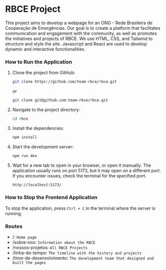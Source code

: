 # RBCE Project

This project aims to develop a webpage for an ONG - Rede Brasileira de Cooperação de Emergências. Our goal is to create a platform that facilitates communication and engagement with the community, as well as promotes the initiatives and projects of RBCE. We use HTML, CSS, and Tailwind to structure and style the site. Javascript and React are used to develop dynamic and interactive functionalities.

### How to Run the Application

1. Clone the project from GitHub:
    ```bash
    git clone https://github.com/team-rbce/rbce.git
    ```
   or
    ```bash
    git clone git@github.com:team-rbce/rbce.git
    ```

2. Navigate to the project directory:
    ```bash
    cd rbce
    ```

3. Install the dependencies:
    ```bash
    npm install
    ```

5. Start the development server:
    ```bash
    npm run dev
    ```

6. Wait for a new tab to open in your browser, or open it manually. The application usually runs on port 5173, but it may open on a different port. If you encounter issues, check the terminal for the specified port.
    ```bash
    http://localhost:5173/
    ```

### How to Stop the Frontend Application

To stop the application, press `Ctrl + C` in the terminal where the server is running.

### Routes

- /: `Home page`
- /sobre-nos: `Information about the RBCE`
- /nossos-projetos: `All RBCE Projects`
- /linha-do-tempo: `The timeline with the history and projects`
- /time-de-desenvolvimento: `The development team that designed and built the pages`
